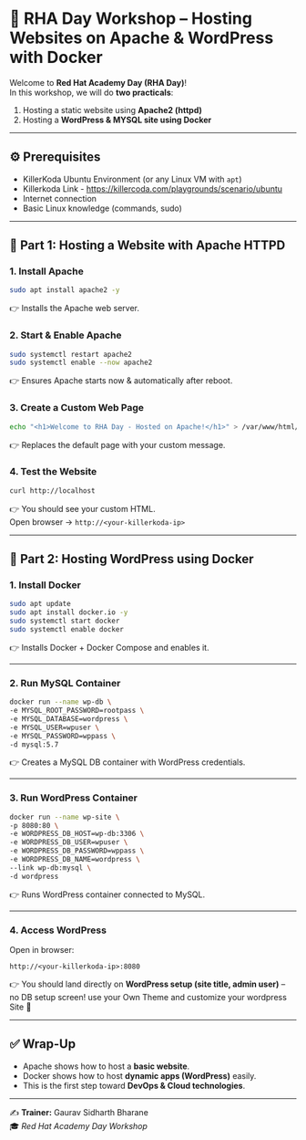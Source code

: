 # 🚀 RHA Day Workshop – Hosting Websites on Apache & WordPress with Docker

Welcome to **Red Hat Academy Day (RHA Day)**!  
In this workshop, we will do **two practicals**:  

1. Hosting a static website using **Apache2 (httpd)**  
2. Hosting a **WordPress & MYSQL site using Docker**

---

## ⚙️ Prerequisites
- KillerKoda Ubuntu Environment (or any Linux VM with `apt`) 
- Killerkoda Link - https://killercoda.com/playgrounds/scenario/ubuntu 
- Internet connection  
- Basic Linux knowledge (commands, sudo)  

---

## 📝 Part 1: Hosting a Website with Apache HTTPD

### 1. Install Apache
```bash
sudo apt install apache2 -y
```
👉 Installs the Apache web server.  

### 2. Start & Enable Apache
```bash
sudo systemctl restart apache2
sudo systemctl enable --now apache2
```
👉 Ensures Apache starts now & automatically after reboot.  

### 3. Create a Custom Web Page
```bash
echo "<h1>Welcome to RHA Day - Hosted on Apache!</h1>" > /var/www/html/index.html
```
👉 Replaces the default page with your custom message.  

### 4. Test the Website
```bash
curl http://localhost
```
👉 You should see your custom HTML.  
Open browser → `http://<your-killerkoda-ip>`  

---

## 📝 Part 2: Hosting WordPress using Docker

### 1. Install Docker
```bash
sudo apt update
sudo apt install docker.io -y
sudo systemctl start docker
sudo systemctl enable docker
```
👉 Installs Docker + Docker Compose and enables it.  

---

### 2. Run MySQL Container
```bash
docker run --name wp-db \
-e MYSQL_ROOT_PASSWORD=rootpass \
-e MYSQL_DATABASE=wordpress \
-e MYSQL_USER=wpuser \
-e MYSQL_PASSWORD=wppass \
-d mysql:5.7
```
👉 Creates a MySQL DB container with WordPress credentials.  

---

### 3. Run WordPress Container
```bash
docker run --name wp-site \
-p 8080:80 \
-e WORDPRESS_DB_HOST=wp-db:3306 \
-e WORDPRESS_DB_USER=wpuser \
-e WORDPRESS_DB_PASSWORD=wppass \
-e WORDPRESS_DB_NAME=wordpress \
--link wp-db:mysql \
-d wordpress
```
👉 Runs WordPress container connected to MySQL.  

---

### 4. Access WordPress
Open in browser:  
```
http://<your-killerkoda-ip>:8080
```
👉 You should land directly on **WordPress setup (site title, admin user)** – no DB setup screen!
use your Own Theme and customize your wordpress Site 🎉  

---

## ✅ Wrap-Up
- Apache shows how to host a **basic website**.  
- Docker shows how to host **dynamic apps (WordPress)** easily.  
- This is the first step toward **DevOps & Cloud technologies**.  

---

✍️ **Trainer:** Gaurav Sidharth Bharane  
🎓 *Red Hat Academy Day Workshop*  
